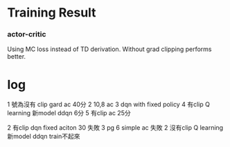 # Training Result
### actor-critic
Using MC loss instead of TD derivation.
Without grad clipping performs better.

# log
1 號為沒有 clip gard ac 40分
2 10,8 ac
3 dqn with fixed policy
4 有clip Q learning 新model ddqn 6分
5 有clip ac 25分

2 有clip dqn fixed aciton 30 失敗
3 pg
6 simple ac 失敗
2 沒有clip Q learning 新model ddqn train不起來


